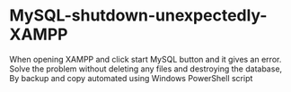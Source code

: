 # MySQL-shutdown-unexpectedly-XAMPP
When opening XAMPP and click start MySQL button and it gives an error. Solve the problem without deleting any files and destroying the database, By backup and copy automated using Windows PowerShell script 
